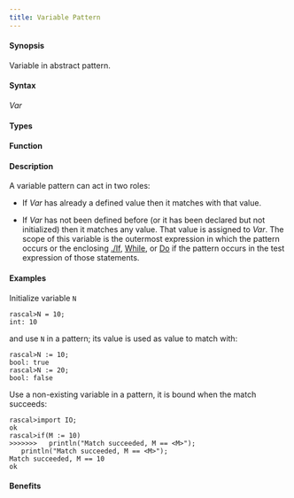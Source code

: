 ```yaml
---
title: Variable Pattern
---
```


#### Synopsis

Variable in abstract pattern.

#### Syntax

_Var_

#### Types

#### Function

#### Description

A variable pattern can act in two roles:

* If _Var_ has already a defined value then it matches with that value.

*  If _Var_ has not been defined before (or it has been declared but not initialized) then it matches any value. 
    That value is assigned to _Var_. The scope of this variable is the outermost expression in which the pattern occurs
or the enclosing [./If](/docs//Rascal/Statements/If), [While](/docs//Rascal/Statements/While), or [Do](/docs//Rascal/Statements/Do) if the pattern occurs in the test expression of those statements.

#### Examples

Initialize variable `N`

```rascal-shell
rascal>N = 10;
int: 10
```
and use `N` in a pattern; its value is used as value to match with:

```rascal-shell
rascal>N := 10;
bool: true
rascal>N := 20;
bool: false
```
Use a non-existing variable in a pattern, it is bound when the match succeeds:

```rascal-shell
rascal>import IO;
ok
rascal>if(M := 10)
>>>>>>>   println("Match succeeded, M == <M>");
   println("Match succeeded, M == <M>");
Match succeeded, M == 10
ok
```

#### Benefits


